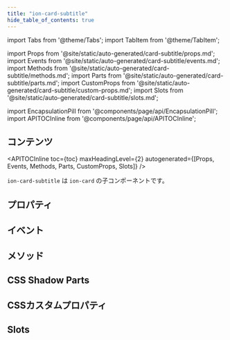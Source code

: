 ```yaml
---
title: "ion-card-subtitle"
hide_table_of_contents: true
---
```

import Tabs from '@theme/Tabs';
import TabItem from '@theme/TabItem';

import Props from '@site/static/auto-generated/card-subtitle/props.md';
import Events from '@site/static/auto-generated/card-subtitle/events.md';
import Methods from '@site/static/auto-generated/card-subtitle/methods.md';
import Parts from '@site/static/auto-generated/card-subtitle/parts.md';
import CustomProps from '@site/static/auto-generated/card-subtitle/custom-props.md';
import Slots from '@site/static/auto-generated/card-subtitle/slots.md';



import EncapsulationPill from '@components/page/api/EncapsulationPill';
import APITOCInline from '@components/page/api/APITOCInline';

<EncapsulationPill type="shadow" />

<h2 className="table-of-contents__title">コンテンツ</h2>

<APITOCInline
  toc={toc}
  maxHeadingLevel={2}
  autogenerated={[Props, Events, Methods, Parts, CustomProps, Slots]}
/>



`ion-card-subtitle` は `ion-card` の子コンポーネントです。



## プロパティ
<Props />

## イベント
<Events />

## メソッド
<Methods />

## CSS Shadow Parts
<Parts />

## CSSカスタムプロパティ
<CustomProps />

## Slots
<Slots />